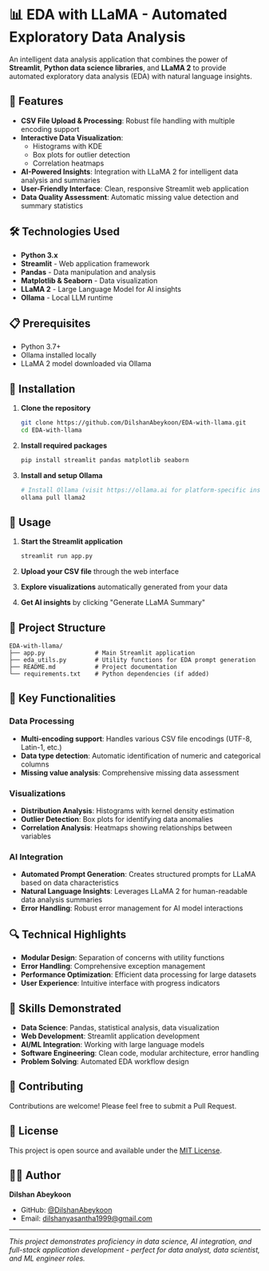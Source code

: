 # 📊 EDA with LLaMA - Automated Exploratory Data Analysis

An intelligent data analysis application that combines the power of **Streamlit**, **Python data science libraries**, and **LLaMA 2** to provide automated exploratory data analysis (EDA) with natural language insights.

## 🚀 Features

- **CSV File Upload & Processing**: Robust file handling with multiple encoding support
- **Interactive Data Visualization**: 
  - Histograms with KDE
  - Box plots for outlier detection
  - Correlation heatmaps
- **AI-Powered Insights**: Integration with LLaMA 2 for intelligent data analysis and summaries
- **User-Friendly Interface**: Clean, responsive Streamlit web application
- **Data Quality Assessment**: Automatic missing value detection and summary statistics

## 🛠️ Technologies Used

- **Python 3.x**
- **Streamlit** - Web application framework
- **Pandas** - Data manipulation and analysis
- **Matplotlib & Seaborn** - Data visualization
- **LLaMA 2** - Large Language Model for AI insights
- **Ollama** - Local LLM runtime

## 📋 Prerequisites

- Python 3.7+
- Ollama installed locally
- LLaMA 2 model downloaded via Ollama

## 🔧 Installation

1. **Clone the repository**
   ```bash
   git clone https://github.com/DilshanAbeykoon/EDA-with-llama.git
   cd EDA-with-llama
   ```

2. **Install required packages**
   ```bash
   pip install streamlit pandas matplotlib seaborn
   ```

3. **Install and setup Ollama**
   ```bash
   # Install Ollama (visit https://ollama.ai for platform-specific instructions)
   ollama pull llama2
   ```

## 🚀 Usage

1. **Start the Streamlit application**
   ```bash
   streamlit run app.py
   ```

2. **Upload your CSV file** through the web interface

3. **Explore visualizations** automatically generated from your data

4. **Get AI insights** by clicking "Generate LLaMA Summary"

## 📁 Project Structure

```
EDA-with-llama/
├── app.py              # Main Streamlit application
├── eda_utils.py        # Utility functions for EDA prompt generation
├── README.md           # Project documentation
└── requirements.txt    # Python dependencies (if added)
```

## 🎯 Key Functionalities

### Data Processing
- **Multi-encoding support**: Handles various CSV file encodings (UTF-8, Latin-1, etc.)
- **Data type detection**: Automatic identification of numeric and categorical columns
- **Missing value analysis**: Comprehensive missing data assessment

### Visualizations
- **Distribution Analysis**: Histograms with kernel density estimation
- **Outlier Detection**: Box plots for identifying data anomalies
- **Correlation Analysis**: Heatmaps showing relationships between variables

### AI Integration
- **Automated Prompt Generation**: Creates structured prompts for LLaMA based on data characteristics
- **Natural Language Insights**: Leverages LLaMA 2 for human-readable data analysis summaries
- **Error Handling**: Robust error management for AI model interactions

## 🔍 Technical Highlights

- **Modular Design**: Separation of concerns with utility functions
- **Error Handling**: Comprehensive exception management
- **Performance Optimization**: Efficient data processing for large datasets
- **User Experience**: Intuitive interface with progress indicators

## 🌟 Skills Demonstrated

- **Data Science**: Pandas, statistical analysis, data visualization
- **Web Development**: Streamlit application development
- **AI/ML Integration**: Working with large language models
- **Software Engineering**: Clean code, modular architecture, error handling
- **Problem Solving**: Automated EDA workflow design

## 🤝 Contributing

Contributions are welcome! Please feel free to submit a Pull Request.

## 📄 License

This project is open source and available under the [MIT License](LICENSE).

## 👨‍💻 Author

**Dilshan Abeykoon**
- GitHub: [@DilshanAbeykoon](https://github.com/DilshanAbeykoon)
- Email: dilshanyasantha1999@gmail.com

---

*This project demonstrates proficiency in data science, AI integration, and full-stack application development - perfect for data analyst, data scientist, and ML engineer roles.*